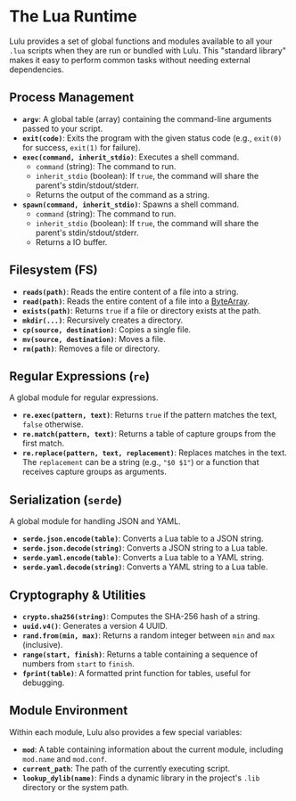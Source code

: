 # The Lua Runtime

Lulu provides a set of global functions and modules available to all your `.lua` scripts when they are run or bundled with Lulu. This "standard library" makes it easy to perform common tasks without needing external dependencies.

## Process Management

- **`argv`**: A global table (array) containing the command-line arguments passed to your script.
- **`exit(code)`**: Exits the program with the given status code (e.g., `exit(0)` for success, `exit(1)` for failure).
- **`exec(command, inherit_stdio)`**: Executes a shell command.
  - `command` (string): The command to run.
  - `inherit_stdio` (boolean): If `true`, the command will share the parent's stdin/stdout/stderr.
  - Returns the output of the command as a string.
- **`spawn(command, inherit_stdio)`**: Spawns a shell command.
  - `command` (string): The command to run.
  - `inherit_stdio` (boolean): If `true`, the command will share the parent's stdin/stdout/stderr.
  - Returns a IO buffer.

## Filesystem (FS)

- **`reads(path)`**: Reads the entire content of a file into a string.
- **`read(path)`**: Reads the entire content of a file into a [ByteArray](./helper-classes.md#bytearray).
- **`exists(path)`**: Returns `true` if a file or directory exists at the path.
- **`mkdir(...)`**: Recursively creates a directory.
- **`cp(source, destination)`**: Copies a single file.
- **`mv(source, destination)`**: Moves a file.
- **`rm(path)`**: Removes a file or directory.

## Regular Expressions (`re`)

A global module for regular expressions.

- **`re.exec(pattern, text)`**: Returns `true` if the pattern matches the text, `false` otherwise.
- **`re.match(pattern, text)`**: Returns a table of capture groups from the first match.
- **`re.replace(pattern, text, replacement)`**: Replaces matches in the text. The `replacement` can be a string (e.g., `"$0 $1"`) or a function that receives capture groups as arguments.

## Serialization (`serde`)

A global module for handling JSON and YAML.

- **`serde.json.encode(table)`**: Converts a Lua table to a JSON string.
- **`serde.json.decode(string)`**: Converts a JSON string to a Lua table.
- **`serde.yaml.encode(table)`**: Converts a Lua table to a YAML string.
- **`serde.yaml.decode(string)`**: Converts a YAML string to a Lua table.

## Cryptography & Utilities

- **`crypto.sha256(string)`**: Computes the SHA-256 hash of a string.
- **`uuid.v4()`**: Generates a version 4 UUID.
- **`rand.from(min, max)`**: Returns a random integer between `min` and `max` (inclusive).
- **`range(start, finish)`**: Returns a table containing a sequence of numbers from `start` to `finish`.
- **`fprint(table)`**: A formatted print function for tables, useful for debugging.

## Module Environment

Within each module, Lulu also provides a few special variables:

- **`mod`**: A table containing information about the current module, including `mod.name` and `mod.conf`.
- **`current_path`**: The path of the currently executing script.
- **`lookup_dylib(name)`**: Finds a dynamic library in the project's `.lib` directory or the system path.
